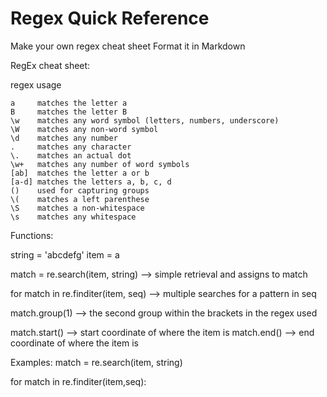 Regex Quick Reference
=====================

Make your own regex cheat sheet
Format it in Markdown

RegEx cheat sheet:

regex	usage

    a     matches the letter a
    B     matches the letter B
    \w    matches any word symbol (letters, numbers, underscore)
    \W    matches any non-word symbol
    \d    matches any number
    .     matches any character
    \.    matches an actual dot
    \w+   matches any number of word symbols
    [ab]  matches the letter a or b
    [a-d] matches the letters a, b, c, d
    ()    used for capturing groups
    \(    matches a left parenthese
	\S	  matches a non-whitespace
	\s	  matches any whitespace


Functions:

string = 'abcdefg'
item = a

match = re.search(item, string) --> simple retrieval and assigns to match

for match in re.finditer(item, seq) --> multiple searches for a pattern in seq

match.group(1) --> the second group within the brackets in the regex used

match.start() --> start coordinate of where the item is
match.end() --> end coordinate of where the item is


Examples:
match = re.search(item, string)

for match in re.finditer(item,seq):

